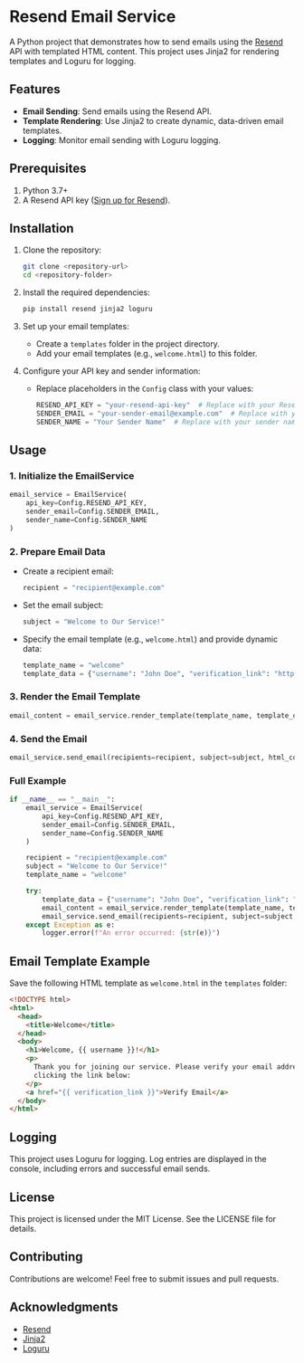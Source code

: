 # Resend Email Service

A Python project that demonstrates how to send emails using the [Resend](https://resend.com/) API with templated HTML content. This project uses Jinja2 for rendering templates and Loguru for logging.

## Features

- **Email Sending**: Send emails using the Resend API.
- **Template Rendering**: Use Jinja2 to create dynamic, data-driven email templates.
- **Logging**: Monitor email sending with Loguru logging.

## Prerequisites

1. Python 3.7+
2. A Resend API key ([Sign up for Resend](https://resend.com/)).

## Installation

1. Clone the repository:

   ```bash
   git clone <repository-url>
   cd <repository-folder>
   ```

2. Install the required dependencies:

   ```bash
   pip install resend jinja2 loguru
   ```

3. Set up your email templates:

   - Create a `templates` folder in the project directory.
   - Add your email templates (e.g., `welcome.html`) to this folder.

4. Configure your API key and sender information:
   - Replace placeholders in the `Config` class with your values:
     ```python
     RESEND_API_KEY = "your-resend-api-key"  # Replace with your Resend API key
     SENDER_EMAIL = "your-sender-email@example.com"  # Replace with your sender's email
     SENDER_NAME = "Your Sender Name"  # Replace with your sender name
     ```

## Usage

### 1. Initialize the EmailService

```python
email_service = EmailService(
    api_key=Config.RESEND_API_KEY,
    sender_email=Config.SENDER_EMAIL,
    sender_name=Config.SENDER_NAME
)
```

### 2. Prepare Email Data

- Create a recipient email:
  ```python
  recipient = "recipient@example.com"
  ```
- Set the email subject:
  ```python
  subject = "Welcome to Our Service!"
  ```
- Specify the email template (e.g., `welcome.html`) and provide dynamic data:
  ```python
  template_name = "welcome"
  template_data = {"username": "John Doe", "verification_link": "https://example.com/verify"}
  ```

### 3. Render the Email Template

```python
email_content = email_service.render_template(template_name, template_data)
```

### 4. Send the Email

```python
email_service.send_email(recipients=recipient, subject=subject, html_content=email_content)
```

### Full Example

```python
if __name__ == "__main__":
    email_service = EmailService(
        api_key=Config.RESEND_API_KEY,
        sender_email=Config.SENDER_EMAIL,
        sender_name=Config.SENDER_NAME
    )

    recipient = "recipient@example.com"
    subject = "Welcome to Our Service!"
    template_name = "welcome"

    try:
        template_data = {"username": "John Doe", "verification_link": "https://example.com/verify"}
        email_content = email_service.render_template(template_name, template_data)
        email_service.send_email(recipients=recipient, subject=subject, html_content=email_content)
    except Exception as e:
        logger.error(f"An error occurred: {str(e)}")
```

## Email Template Example

Save the following HTML template as `welcome.html` in the `templates` folder:

```html
<!DOCTYPE html>
<html>
  <head>
    <title>Welcome</title>
  </head>
  <body>
    <h1>Welcome, {{ username }}!</h1>
    <p>
      Thank you for joining our service. Please verify your email address by
      clicking the link below:
    </p>
    <a href="{{ verification_link }}">Verify Email</a>
  </body>
</html>
```

## Logging

This project uses Loguru for logging. Log entries are displayed in the console, including errors and successful email sends.

## License

This project is licensed under the MIT License. See the LICENSE file for details.

## Contributing

Contributions are welcome! Feel free to submit issues and pull requests.

## Acknowledgments

- [Resend](https://resend.com/)
- [Jinja2](https://palletsprojects.com/p/jinja/)
- [Loguru](https://loguru.readthedocs.io/)

